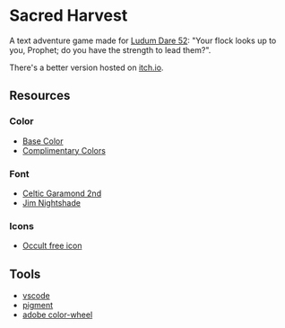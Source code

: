 # Sacred Harvest
A text adventure game made for [Ludum Dare 52](https://ldjam.com/events/ludum-dare/52/sacred-harvest): "Your flock looks up to you, Prophet; do you have the strength to lead them?". 

There's a better version hosted on [itch.io](https://wake1st.itch.io/sacred-harvest).

## Resources

### Color

- [Base Color](https://pigment.shapefactory.co/?a=141C22&b=479FBA)
- [Complimentary Colors](https://color.adobe.com/create/color-wheel)

### Font

- [Celtic Garamond 2nd](https://www.dafont.com/font-comment.php?file=celtic_garamond_2nd)
- [Jim Nightshade](https://fonts.google.com/specimen/Jim+Nightshade)

### Icons

- [Occult free icon](https://www.flaticon.com/free-icon/occult_5264469?term=occult&page=1&position=12&origin=search&related_id=5264469)

## Tools

- [vscode](https://code.visualstudio.com/)
- [pigment](https://pigment.shapefactory.co/)
- [adobe color-wheel](https://color.adobe.com/create/color-wheel)
